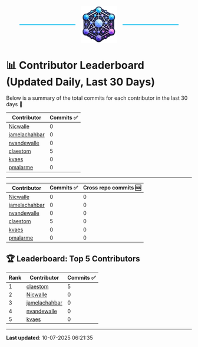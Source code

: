 <p align="center">
  <span style="display: inline-block; width: 30%; border-top: 2px solid #1bbfed; vertical-align: middle;"></span>
  <img src="../logo/belengexplogo.png" alt="Innersource Logo" style="width:20%; vertical-align: middle; margin: 0 10px;" />
  <span style="display: inline-block; width: 30%; border-top: 2px solid #1bbfed; vertical-align: middle;"></span>
</p> 

# 📊 Contributor Leaderboard (Updated Daily, Last 30 Days)

Below is a summary of the total commits for each contributor in the last 30 days 🚀

| Contributor  | Commits ✅ | 
|-------------| --------|
| [Nicwalle](https://github.com/Nicwalle) | 0 | 
| [jamelachahbar](https://github.com/jamelachahbar) | 0 | 
| [nvandewalle](https://github.com/nvandewalle) | 0 | 
| [claestom](https://github.com/claestom) | 5 | 
| [kvaes](https://github.com/kvaes) | 0 | 
| [pmalarme](https://github.com/pmalarme) | 0 | 

----

| Contributor  | Commits ✅ | Cross  repo commits 🆘 |
|-------------| --------| --------|
| [Nicwalle](https://github.com/Nicwalle) | 0 | 0 | 
| [jamelachahbar](https://github.com/jamelachahbar) | 0 | 0 | 
| [nvandewalle](https://github.com/nvandewalle) | 0 | 0 | 
| [claestom](https://github.com/claestom) | 5 | 0 | 
| [kvaes](https://github.com/kvaes) | 0 | 0 | 
| [pmalarme](https://github.com/pmalarme) | 0 | 0 | 

## 🏆 Leaderboard: Top 5 Contributors 

| Rank | Contributor | Commits ✅ |
|------|-------------|---------|
| 1 | [claestom](https://github.com/claestom) | 5 |
| 2 | [Nicwalle](https://github.com/Nicwalle) | 0 |
| 3 | [jamelachahbar](https://github.com/jamelachahbar) | 0 |
| 4 | [nvandewalle](https://github.com/nvandewalle) | 0 |
| 5 | [kvaes](https://github.com/kvaes) | 0 |

----

**Last updated**: 10-07-2025 06:21:35